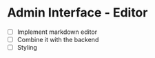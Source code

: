 # Admin Interface - Editor

- [ ] Implement markdown editor
- [ ] Combine it with the backend
- [ ] Styling
